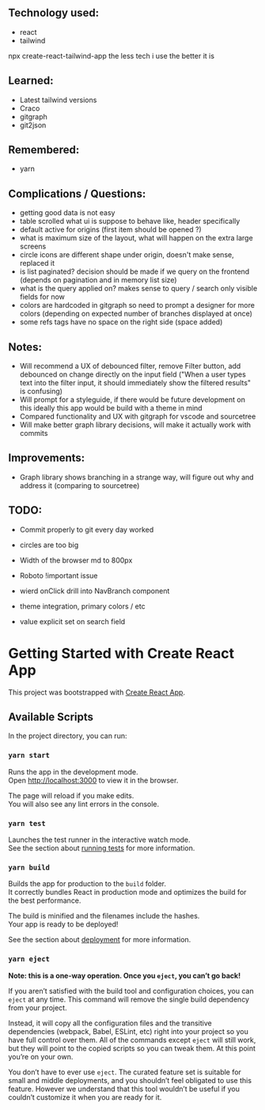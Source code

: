 ## Technology used:

- react
- tailwind

npx create-react-tailwind-app
the less tech i use the better it is

## Learned:

- Latest tailwind versions
- Craco
- gitgraph
- git2json

## Remembered:

- yarn

## Complications / Questions:

- getting good data is not easy
- table scrolled what ui is suppose to behave like, header specifically
- default active for origins (first item should be opened ?)
- what is maximum size of the layout, what will happen on the extra large screens
- circle icons are different shape under origin, doesn't make sense, replaced it
- is list paginated? decision should be made if we query on the frontend (depends on pagination and in memory list size)
- what is the query applied on? makes sense to query / search only visible fields for now
- colors are hardcoded in gitgraph so need to prompt a designer for more colors (depending on expected number of branches displayed at once)
- some refs tags have no space on the right side (space added)

## Notes:

- Will recommend a UX of debounced filter, remove Filter button, add debounced on change directly on the input field ("When a user types text into the filter input, it should immediately show the
  filtered results" is confusing)
- Will prompt for a styleguide, if there would be future development on this ideally this app would be build with a theme in mind
- Compared functionality and UX with gitgraph for vscode and sourcetree
- Will make better graph library decisions, will make it actually work with commits

## Improvements:

- Graph library shows branching in a strange way, will figure out why and address it (comparing to sourcetree)

## TODO:

- Commit properly to git every day worked

- circles are too big
- Width of the browser md to 800px
- Roboto !important issue
- wierd onClick drill into NavBranch component
- theme integration, primary colors / etc
- value explicit set on search field

# Getting Started with Create React App

This project was bootstrapped with [Create React App](https://github.com/facebook/create-react-app).

## Available Scripts

In the project directory, you can run:

### `yarn start`

Runs the app in the development mode.\
Open [http://localhost:3000](http://localhost:3000) to view it in the browser.

The page will reload if you make edits.\
You will also see any lint errors in the console.

### `yarn test`

Launches the test runner in the interactive watch mode.\
See the section about [running tests](https://facebook.github.io/create-react-app/docs/running-tests) for more information.

### `yarn build`

Builds the app for production to the `build` folder.\
It correctly bundles React in production mode and optimizes the build for the best performance.

The build is minified and the filenames include the hashes.\
Your app is ready to be deployed!

See the section about [deployment](https://facebook.github.io/create-react-app/docs/deployment) for more information.

### `yarn eject`

**Note: this is a one-way operation. Once you `eject`, you can’t go back!**

If you aren’t satisfied with the build tool and configuration choices, you can `eject` at any time. This command will remove the single build dependency from your project.

Instead, it will copy all the configuration files and the transitive dependencies (webpack, Babel, ESLint, etc) right into your project so you have full control over them. All of the commands except `eject` will still work, but they will point to the copied scripts so you can tweak them. At this point you’re on your own.

You don’t have to ever use `eject`. The curated feature set is suitable for small and middle deployments, and you shouldn’t feel obligated to use this feature. However we understand that this tool wouldn’t be useful if you couldn’t customize it when you are ready for it.
